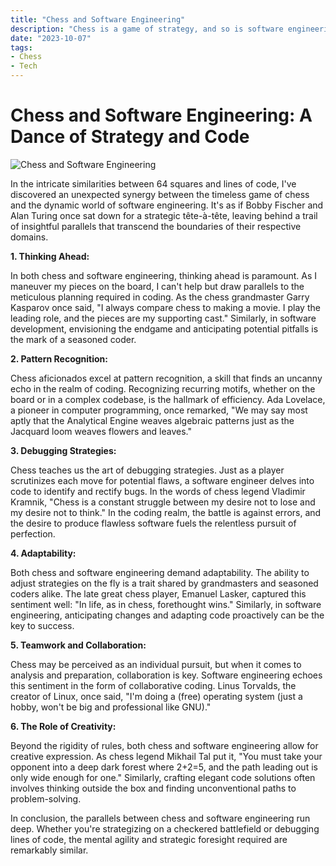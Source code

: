 ```yaml
---
title: "Chess and Software Engineering"
description: "Chess is a game of strategy, and so is software engineering. Let's explore the parallels between these two seemingly different domains. "
date: "2023-10-07"
tags:
- Chess
- Tech
---
```

# Chess and Software Engineering: A Dance of Strategy and Code
![Chess and Software Engineering](https://images.unsplash.com/photo-1586165368502-1bad197a6461?q=80&w=2758&auto=format&fit=crop)

In the intricate similarities between 64 squares and lines of code, I've discovered an unexpected synergy between the timeless game of chess and the dynamic world of software engineering. It's as if Bobby Fischer and Alan Turing once sat down for a strategic tête-à-tête, leaving behind a trail of insightful parallels that transcend the boundaries of their respective domains.

**1. Thinking Ahead:**

In both chess and software engineering, thinking ahead is paramount. As I maneuver my pieces on the board, I can't help but draw parallels to the meticulous planning required in coding. As the chess grandmaster Garry Kasparov once said, "I always compare chess to making a movie. I play the leading role, and the pieces are my supporting cast." Similarly, in software development, envisioning the endgame and anticipating potential pitfalls is the mark of a seasoned coder.

**2. Pattern Recognition:**

Chess aficionados excel at pattern recognition, a skill that finds an uncanny echo in the realm of coding. Recognizing recurring motifs, whether on the board or in a complex codebase, is the hallmark of efficiency. Ada Lovelace, a pioneer in computer programming, once remarked, "We may say most aptly that the Analytical Engine weaves algebraic patterns just as the Jacquard loom weaves flowers and leaves."

**3. Debugging Strategies:**

Chess teaches us the art of debugging strategies. Just as a player scrutinizes each move for potential flaws, a software engineer delves into code to identify and rectify bugs. In the words of chess legend Vladimir Kramnik, "Chess is a constant struggle between my desire not to lose and my desire not to think." In the coding realm, the battle is against errors, and the desire to produce flawless software fuels the relentless pursuit of perfection.

**4. Adaptability:**

Both chess and software engineering demand adaptability. The ability to adjust strategies on the fly is a trait shared by grandmasters and seasoned coders alike. The late great chess player, Emanuel Lasker, captured this sentiment well: "In life, as in chess, forethought wins." Similarly, in software engineering, anticipating changes and adapting code proactively can be the key to success.

**5. Teamwork and Collaboration:**

Chess may be perceived as an individual pursuit, but when it comes to analysis and preparation, collaboration is key. Software engineering echoes this sentiment in the form of collaborative coding. Linus Torvalds, the creator of Linux, once said, "I'm doing a (free) operating system (just a hobby, won't be big and professional like GNU)."

**6. The Role of Creativity:**

Beyond the rigidity of rules, both chess and software engineering allow for creative expression. As chess legend Mikhail Tal put it, "You must take your opponent into a deep dark forest where 2+2=5, and the path leading out is only wide enough for one." Similarly, crafting elegant code solutions often involves thinking outside the box and finding unconventional paths to problem-solving.

In conclusion, the parallels between chess and software engineering run deep. Whether you're strategizing on a checkered battlefield or debugging lines of code, the mental agility and strategic foresight required are remarkably similar.

